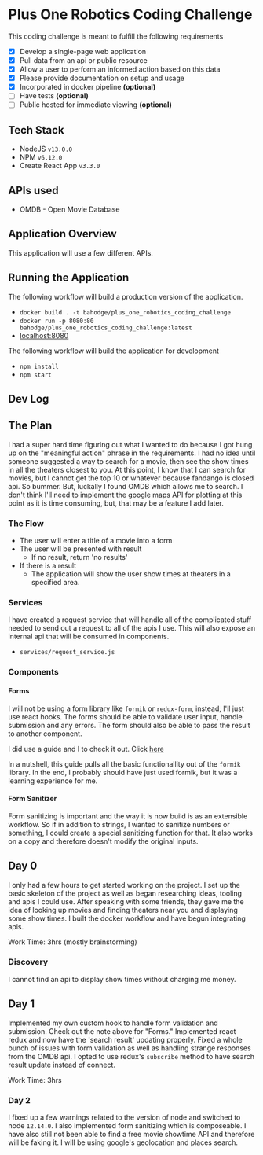 # Plus One Robotics Coding Challenge

This coding challenge is meant to fulfill the following requirements

- [x] Develop a single-page web application
- [x] Pull data from an api or public resource
- [x] Allow a user to perform an informed action based on this data
- [x] Please provide documentation on setup and usage
- [x] Incorporated in docker pipeline **(optional)**
- [ ] Have tests **(optional)**
- [ ] Public hosted for immediate viewing **(optional)**

## Tech Stack

- NodeJS `v13.0.0`
- NPM `v6.12.0`
- Create React App `v3.3.0`

## APIs used

- OMDB - Open Movie Database

## Application Overview

This application will use a few different APIs.

## Running the Application

The following workflow will build a production version of the application.

- `docker build . -t bahodge/plus_one_robotics_coding_challenge`
- `docker run -p 8080:80 bahodge/plus_one_robotics_coding_challenge:latest`
- [localhost:8080](http://localhost:8080)

The following workflow will build the application for development

- `npm install`
- `npm start`

## Dev Log

## The Plan

I had a super hard time figuring out what I wanted to do because I got hung up on the "meaningful action" phrase in the requirements. I had no idea until someone suggested a way to search for a movie, then see the show times in all the theaters closest to you. At this point, I know that I can search for movies, but I cannot get the top 10 or whatever because fandango is closed api. So bummer. But, luckally I found OMDB which allows me to search. I don't think I'll need to implement the google maps API for plotting at this point as it is time consuming, but, that may be a feature I add later.

### The Flow

- The user will enter a title of a movie into a form
- The user will be presented with result
  - If no result, return 'no results'
- If there is a result
  - The application will show the user show times at theaters in a specified area.

### Services

I have created a request service that will handle all of the complicated stuff needed to send out a request to all of the apis I use. This will also expose an internal api that will be consumed in components.

- `services/request_service.js`

### Components

#### Forms

I will not be using a form library like `formik` or `redux-form`, instead, I'll just use react hooks. The forms should be able to validate user input, handle submission and any errors. The form should also be able to pass the result to another component.

I did use a guide and I to check it out. Click [here](https://www.youtube.com/watch?v=8yo44xN7-nQ&t=710s)

In a nutshell, this guide pulls all the basic functionallity out of the `formik` library. In the end, I probably should have just used formik, but it was a learning experience for me.

#### Form Sanitizer

Form sanitizing is important and the way it is now build is as an extensible workflow. So if in addition to strings, I wanted to sanitize numbers or something, I could create a special sanitizing function for that. It also works on a copy and therefore doesn't modify the original inputs.

## Day 0

I only had a few hours to get started working on the project. I set up the basic skeleton of the project as well as began researching ideas, tooling and apis I could use. After speaking with some friends, they gave me the idea of looking up movies and finding theaters near you and displaying some show times. I built the docker workflow and have begun integrating apis.

Work Time: 3hrs (mostly brainstorming)

### Discovery

I cannot find an api to display show times without charging me money.

## Day 1

Implemented my own custom hook to handle form validation and submission. Check out the note above for "Forms." Implemented react redux and now have the 'search result' updating properly. Fixed a whole bunch of issues with form validation as well as handling strange responses from the OMDB api. I opted to use redux's `subscribe` method to have search result update instead of connect.

Work Time: 3hrs

### Day 2

I fixed up a few warnings related to the version of node and switched to node `12.14.0`. I also implemented form sanitizing which is composeable. I have also still not been able to find a free movie showtime API and therefore will be faking it. I will be using google's geolocation and places search.
